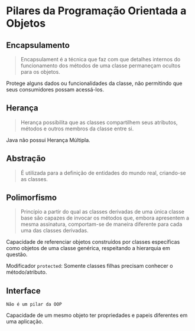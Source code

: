 # Pilares da Programação Orientada a Objetos

## Encapsulamento

> Encapsulament é a técnica que faz com que detalhes internos do funcionamento dos métodos de uma classe permaneçam ocultos para os objetos.

Protege alguns dados ou funcionalidades da classe, não permitindo que seus consumidores possam acessá-los.

## Herança

> Herança possibilita que as classes compartilhem seus atributos, métodos e outros membros da classe entre si.

Java não possui Herança Múltipla.

## Abstração

> É utilizada para a definição de entidades do mundo real, criando-se as classes.

## Polimorfismo

> Princípio a partir do qual as classes derivadas de uma única classe base são capazes de invocar os métodos que, embora apresentem a mesma assinatura, comportam-se de maneira diferente para cada uma das classes derivadas.

Capacidade de referenciar objetos construídos por classes específicas como objetos de uma classe genérica, respeitando a hierarquia em questão.

Modificador `protected`: Somente classes filhas precisam conhecer o método/atributo.

## Interface

    Não é um pilar da OOP

Capacidade de um mesmo objeto ter propriedades e papeis diferentes em uma aplicação.
